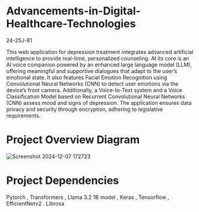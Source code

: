 # Advancements-in-Digital-Healthcare-Technologies
24-25J-81

This web application for depression treatment integrates advanced artificial intelligence to provide real-time, personalized counseling. At its core is an AI voice companion powered by an enhanced large language model (LLM), offering meaningful and supportive dialogues that adapt to the user’s emotional state. It also features Facial Emotion Recognition using Convolutional Neural Networks (CNN) to detect user emotions via the device’s front camera. Additionally, a Voice-to-Text system and a Voice Classification Model based on Recurrent Convolutional Neural Networks (CNN) assess mood and signs of depression. The application ensures data privacy and security through encryption, adhering to legislative requirements.


# Project Overview Diagram
![Screenshot 2024-12-07 172723](https://github.com/user-attachments/assets/50c6fd2b-4a8f-476c-8847-114943107447)


# Project Dependencies
Pytorch ,
Transformers ,
Llama 3.2 1B model ,
Keras ,
Tensorflow ,
EfficientNetv2 . 
Librosa

